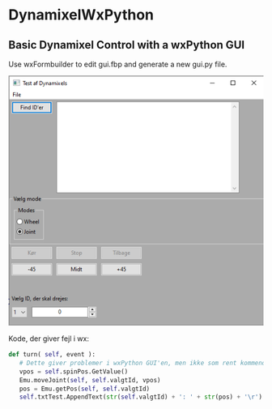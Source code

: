 # DynamixelWxPython
## Basic Dynamixel Control with a wxPython GUI

Use wxFormbuilder to edit gui.fbp and generate a new gui.py file.

![Screenshot](screenshot.png)



Kode, der giver fejl i wx:

```python
def turn( self, event ):
   # Dette giver problemer i wxPython GUI'en, men ikke som rent kommendoprompt
   vpos = self.spinPos.GetValue()
   Emu.moveJoint(self, self.valgtId, vpos)
   pos = Emu.getPos(self, self.valgtId)
   self.txtTest.AppendText(str(self.valgtId) + ': ' + str(pos) + '\r')
```



